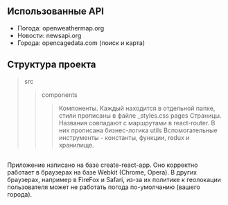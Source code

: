 ## Использованные API

- Погода: openweathermap.org
- Новости: newsapi.org
- Города: opencagedata.com (поиск и карта)

## Структура проекта

>src
>>components 
>>>Компоненты. Каждый находится в отдельной папке, стили прописаны в файле _styles.css
>>pages
>>>Страницы. Названия совпадают с маршрутами в react-router. В них прописана бизнес-логика
>>utils 
>>>Вспомогательные инструменты - константы, функции, redux и хранилище. 

## 

Приложение написано на базе create-react-app. 
Оно корректно работает в браузерах на базе Webkit (Chrome, Opera). В других браузерах, например в FireFox и Safari, из-за их политике к геолокации пользователя может не работать погода по-умолчанию (вашего города).